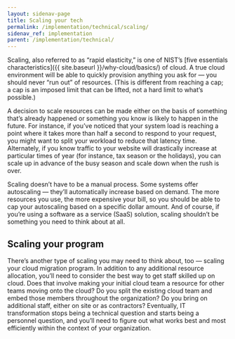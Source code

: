 ```yaml
---
layout: sidenav-page
title: Scaling your tech
permalink: /implementation/technical/scaling/
sidenav_ref: implementation
parent: /implementation/technical/
---
```


Scaling, also referred to as “rapid elasticity,” is one of NIST’s [five essentials characteristics]({{ site.baseurl }}/why-cloud/basics/) of cloud. A true cloud environment will be able to quickly provision anything you ask for — you should never “run out” of resources. (This is different from reaching a cap; a cap is an imposed limit that can be lifted, not a hard limit to what’s possible.) 

A decision to scale resources can be made either on the basis of something that’s already happened or something you know is likely to happen in the future. For instance, if you’ve noticed that your system load is reaching a point where it takes more than half a second to respond to your request, you might want to split your workload to reduce that latency time. Alternately, if you know traffic to your website will drastically increase at particular times of year (for instance, tax season or the holidays), you can scale up in advance of the busy season and scale down when the rush is over.

Scaling doesn’t have to be a manual process. Some systems offer autoscaling — they’ll automatically increase based on demand. The more resources you use, the more expensive your bill, so you should be able to cap your autoscaling based on a specific dollar amount. And of course, if you’re using a software as a service (SaaS) solution, scaling shouldn’t be something you need to think about at all. 

## Scaling your program
There’s another type of scaling you may need to think about, too — scaling your cloud migration program. In addition to any additional resource allocation, you’ll need to consider the best way to get staff skilled up on cloud. Does that involve making your initial cloud team a resource for other teams moving onto the cloud? Do you split the existing cloud team and embed those members throughout the organization? Do you bring on additional staff, either on site or as contractors? Eventually, IT transformation stops being a technical question and starts being a personnel question, and you’ll need to figure out what works best and most efficiently within the context of your organization.
